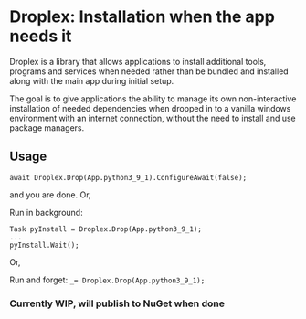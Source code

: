 # Droplex: Installation when the app needs it

Droplex is a library that allows applications to install additional tools, programs and services when needed rather than be bundled and installed along with the main app during initial setup. 

The goal is to give applications the ability to manage its own non-interactive installation of needed dependencies when dropped in to a vanilla windows environment with an internet connection, without the need to install and use package managers.

## Usage

`await Droplex.Drop(App.python3_9_1).ConfigureAwait(false);`

and you are done. Or,

Run in background:
```
Task pyInstall = Droplex.Drop(App.python3_9_1); 
...
pyInstall.Wait();
```

Or,

Run and forget:
`_= Droplex.Drop(App.python3_9_1);`

### Currently WIP, will publish to NuGet when done
